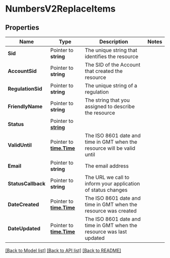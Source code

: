 # NumbersV2ReplaceItems

## Properties

Name | Type | Description | Notes
------------ | ------------- | ------------- | -------------
**Sid** | Pointer to **string** | The unique string that identifies the resource |
**AccountSid** | Pointer to **string** | The SID of the Account that created the resource |
**RegulationSid** | Pointer to **string** | The unique string of a regulation |
**FriendlyName** | Pointer to **string** | The string that you assigned to describe the resource |
**Status** | Pointer to [**string**](ReplaceItemsEnumStatus.md) |  |
**ValidUntil** | Pointer to [**time.Time**](time.Time.md) | The ISO 8601 date and time in GMT when the resource will be valid until |
**Email** | Pointer to **string** | The email address |
**StatusCallback** | Pointer to **string** | The URL we call to inform your application of status changes |
**DateCreated** | Pointer to [**time.Time**](time.Time.md) | The ISO 8601 date and time in GMT when the resource was created |
**DateUpdated** | Pointer to [**time.Time**](time.Time.md) | The ISO 8601 date and time in GMT when the resource was last updated |

[[Back to Model list]](../README.md#documentation-for-models) [[Back to API list]](../README.md#documentation-for-api-endpoints) [[Back to README]](../README.md)


